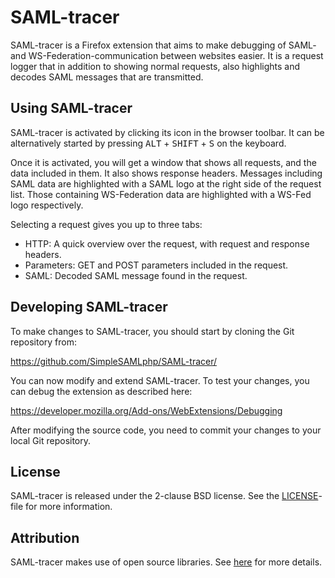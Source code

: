 SAML-tracer
===========

SAML-tracer is a Firefox extension that aims to make debugging of
SAML- and WS-Federation-communication between websites easier. 
It is a request logger that in addition to showing normal requests, 
also highlights and decodes SAML messages that are transmitted.


Using SAML-tracer
-----------------

SAML-tracer is activated by clicking its icon in the browser toolbar.
It can be alternatively started by pressing <kbd>ALT</kbd> +
<kbd>SHIFT</kbd> + <kbd>S</kbd> on the keyboard.

Once it is activated, you will get a window that shows all requests,
and the data included in them. It also shows response headers.
Messages including SAML data are highlighted with a SAML logo at the
right side of the request list. Those containing WS-Federation data
are highlighted with a WS-Fed logo respectively.

Selecting a request gives you up to three tabs:

* HTTP: A quick overview over the request, with request and response
  headers.
* Parameters: GET and POST parameters included in the request.
* SAML: Decoded SAML message found in the request.


Developing SAML-tracer
----------------------

To make changes to SAML-tracer, you should start by cloning the Git
repository from:

  https://github.com/SimpleSAMLphp/SAML-tracer/

You can now modify and extend SAML-tracer. To test your changes, you 
can debug the extension as described here:

  https://developer.mozilla.org/Add-ons/WebExtensions/Debugging

After modifying the source code, you need to commit your changes to
your local Git repository.


License
-------

SAML-tracer is released under the 2-clause BSD license. See the
[LICENSE](LICENSE)-file for more information.


Attribution
-----------

SAML-tracer makes use of open source libraries.
See [here](attribution.md) for more details.
